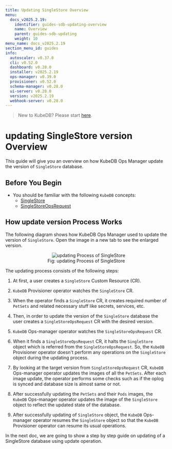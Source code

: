 ```yaml
---
title: Updating SingleStore Overview
menu:
  docs_v2025.2.19:
    identifier: guides-sdb-updating-overview
    name: Overview
    parent: guides-sdb-updating
    weight: 10
menu_name: docs_v2025.2.19
section_menu_id: guides
info:
  autoscaler: v0.37.0
  cli: v0.52.0
  dashboard: v0.28.0
  installer: v2025.2.19
  ops-manager: v0.39.0
  provisioner: v0.52.0
  schema-manager: v0.28.0
  ui-server: v0.28.0
  version: v2025.2.19
  webhook-server: v0.28.0
---
```


> New to KubeDB? Please start [here](/docs/v2025.2.19/README).

# updating SingleStore version Overview

This guide will give you an overview on how KubeDB Ops Manager update the version of `SingleStore` database.

## Before You Begin

- You should be familiar with the following `KubeDB` concepts:
  - [SingleStore](/docs/v2025.2.19/guides/singlestore/concepts/singlestore)
  - [SingleStoreOpsRequest](/docs/v2025.2.19/guides/singlestore/concepts/opsrequest)

## How update version Process Works

The following diagram shows how KubeDB Ops Manager used to update the version of `SingleStore`. Open the image in a new tab to see the enlarged version.

<figure align="center">
  <img alt="updating Process of SingleStore" src="/docs/v2025.2.19/guides/singlestore/update-version/overview/images/sdb-version-update.svg">
<figcaption align="center">Fig: updating Process of SingleStore</figcaption>
</figure>

The updating process consists of the following steps:

1. At first, a user creates a `SingleStore` Custom Resource (CR).

2. `KubeDB` Provisioner operator watches the `SingleStore` CR.

3. When the operator finds a `SingleStore` CR, it creates required number of `PetSets` and related necessary stuff like secrets, services, etc.

4. Then, in order to update the version of the `SingleStore` database the user creates a `SingleStoreOpsRequest` CR with the desired version.

5. `KubeDB` Ops-manager operator watches the `SingleStoreOpsRequest` CR.

6. When it finds a `SingleStoreOpsRequest` CR, it halts the `SingleStore` object which is referred from the `SingleStoreOpsRequest`. So, the `KubeDB` Provisioner operator doesn't perform any operations on the `SingleStore` object during the updating process.  

7. By looking at the target version from `SingleStoreOpsRequest` CR, `KubeDB` Ops-manager operator updates the images of all the `PetSets`. After each image update, the operator performs some checks such as if the oplog is synced and database size is almost same or not.

8. After successfully updating the `PetSets` and their `Pods` images, the `KubeDB` Ops-manager operator updates the image of the `SingleStore` object to reflect the updated state of the database.

9. After successfully updating of `SingleStore` object, the `KubeDB` Ops-manager operator resumes the `SingleStore` object so that the `KubeDB` Provisioner operator can resume its usual operations.

In the next doc, we are going to show a step by step guide on updating of a SingleStore database using update operation.